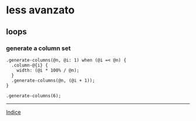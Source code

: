 # less avanzato

## loops

### generate a column set

```less
.generate-columns(@n, @i: 1) when (@i =< @n) {
  .column-@{i} {
    width: (@i * 100% / @n);
  }
  .generate-columns(@n, (@i + 1));
}

.generate-columns(6);
```

---

[Indice](README.md#lezioni)
